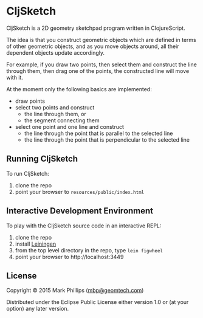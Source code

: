 # CljSketch

CljSketch is a 2D geometry sketchpad program written in ClojureScript.

The idea is that you construct geometric objects which are defined in
terms of other geometric objects, and as you move objects around, all their
dependent objects update accordingly.

For example, if you draw two points, then select them and construct the
line through them, then drag one of the points, the constructed line will move
with it.

At the moment only the following basics are implemented:

  * draw points
  * select two points and construct
    * the line through them, or
    * the segment connecting them
  * select one point and one line and construct
    * the line through the point that is parallel to the selected line
    * the line through the point that is perpendicular to the selected line

## Running CljSketch

To run CljSketch:

  1. clone the repo
  2. point your browser to `resources/public/index.html`
  
## Interactive Development Environment

To play with the CljSketch source code in an interactive REPL:

  1. clone the repo
  2. install [Leiningen](http://leiningen.org)
  3. from the top level directory in the repo, type `lein figwheel`
  4. point your browser to http://localhost:3449

## License

Copyright © 2015 Mark Phillips (mbp@geomtech.com)

Distributed under the Eclipse Public License either version 1.0 or (at your option) any later version.
